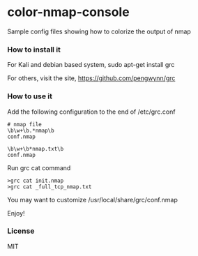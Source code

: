 # color-nmap-console

Sample config files showing how to colorize the output of nmap

### How to install it 

For Kali and debian based system,
    sudo apt-get install grc

For others, 
    visit the site, https://github.com/pengwynn/grc


### How to use it 
 
Add the following configuration to the end of /etc/grc.conf

    # nmap file
    \b\w+\b.*nmap\b
    conf.nmap

    \b\w+\b*nmap.txt\b
    conf.nmap

Run grc cat command

    >grc cat init.nmap 
    >grc cat _full_tcp_nmap.txt

You may want to customize /usr/local/share/grc/conf.nmap

Enjoy! 

### License

MIT  

